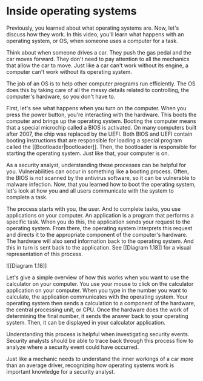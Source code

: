 
# Inside operating systems

Previously, you learned about what operating systems are. Now, let's discuss how they work. In this video, you'll learn what happens with an operating system, or OS, when someone uses a computer for a task. 

Think about when someone drives a car. They push the gas pedal and the car moves forward. They don't need to pay attention to all the mechanics that allow the car to move. Just like a car can't work without its engine, a computer can't work without its operating system. 

The job of an OS is to help other computer programs run efficiently. The OS does this by taking care of all the messy details related to controlling, the computer's hardware, so you don't have to. 

First, let's see what happens when you turn on the computer. When you press the power button, you're interacting with the hardware. This boots the computer and brings up the operating system. Booting the computer means that a special microchip called a BIOS is activated. On many computers built after 2007, the chip was replaced by the UEFI. Both BIOS and UEFI contain booting instructions that are responsible for loading a special program called the [[Bootloader|bootloader]]. Then, the bootloader is responsible for starting the operating system. Just like that, your computer is on. 

As a security analyst, understanding these processes can be helpful for you. Vulnerabilities can occur in something like a booting process. Often, the BIOS is not scanned by the antivirus software, so it can be vulnerable to malware infection. Now, that you learned how to boot the operating system, let's look at how you and all users communicate with the system to complete a task. 

The process starts with you, the user. And to complete tasks, you use applications on your computer. An application is a program that performs a specific task. When you do this, the application sends your request to the operating system. From there, the operating system interprets this request and directs it to the appropriate component of the computer's hardware. 
The hardware will also send information back to the operating system. And this in turn is sent back to the application. See [[Diagram 1.18]] for a visual representation of this process.

![[Diagram 1.18]]

Let's give a simple overview of how this works when you want to use the calculator on your computer. You use your mouse to click on the calculator application on your computer. When you type in the number you want to calculate, the application communicates with the operating system. Your operating system then sends a calculation to a component of the hardware, the central processing unit, or CPU. Once the hardware does the work of determining the final number, it sends the answer back to your operating system. Then, it can be displayed in your calculator application. 

Understanding this process is helpful when investigating security events. Security analysts should be able to trace back through this process flow to analyze where a security event could have occurred. 

Just like a mechanic needs to understand the inner workings of a car more than an average driver, recognizing how operating systems work is important knowledge for a security analyst. 